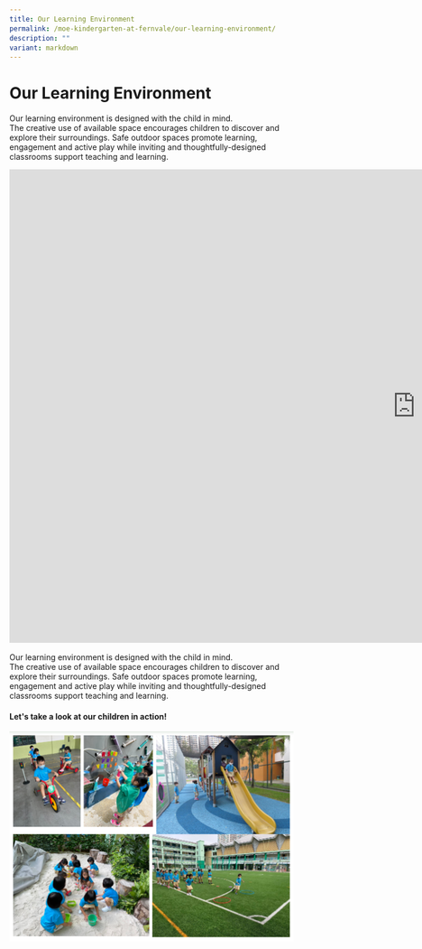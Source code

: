 ```yaml
---
title: Our Learning Environment
permalink: /moe-kindergarten-at-fernvale/our-learning-environment/
description: ""
variant: markdown
---
```

# Our Learning Environment

Our learning environment is designed with the child in mind.  
The creative use of available space encourages children to discover and explore their surroundings. Safe outdoor spaces promote learning, engagement and active play while inviting and thoughtfully-designed classrooms support teaching and learning.

<iframe allowfullscreen="true" height="839" width="1440" frameborder="0" src="https://docs.google.com/presentation/d/e/2PACX-1vSSRy5EaHuu4hdVEWNN3PTUgqiINWCfnLQOtlshTFo77CD6WaiCxlDf7A1_t6M4PyCU3Vv4N2DZ1woG/embed?start=true&amp;loop=false&amp;delayms=3000"></iframe>

Our learning environment is designed with the child in mind.  
The creative use of available space encourages children to discover and explore their&nbsp;surroundings. Safe&nbsp;outdoor spaces promote learning, engagement and active play while inviting and thoughtfully-designed classrooms support teaching and learning.&nbsp;

#### Let's take a look at our children in action!

![](/images/Fernvale_Kindergarten.png)